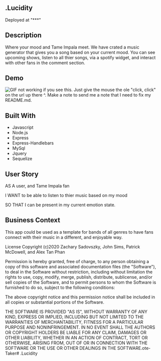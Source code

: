 
## .Lucidity

Deployed at "***"

## Description
Where your mood and Tame Impala meet.  We have crated a music generator that gives you a song based on your current mood.  You can see upcoming shows, listen to all thier songs, via a spotify widget, and interact with other fans in the comment section.  

## Demo

![GIF not working if you see this.  Just give the mouse the ole "click, click" on the url up there ^.  Make a note to send me a note that I need to fix my README.md. ](Develop\public\assets\img\take.gif)


## Built With 
- Javascript
- Node.js
- Express 
- Express-Handlebars
- MySql
- Jquery
- Sequelize


## User Story

AS A user, and Tame Impala fan

I WANT to be able to listen to thier music based on my mood 

SO THAT I can be present in my current emotion state. 

## Business Context

This app could be used as a template for bands of all genres to have fans connect with their music in a different, and enjoyable way.  

License
Copyright (c)2020 Zachary Sadovszky, John Sims, Patrick McDowell, and Alex Tan Phan

Permission is hereby granted, free of charge, to any person obtaining a copy of this software and associated documentation files (the "Software"), to deal in the Software without restriction, including without limitation the rights to use, copy, modify, merge, publish, distribute, sublicense, and/or sell copies of the Software, and to permit persons to whom the Software is furnished to do so, subject to the following conditions:

The above copyright notice and this permission notice shall be included in all copies or substantial portions of the Software.

THE SOFTWARE IS PROVIDED "AS IS", WITHOUT WARRANTY OF ANY KIND, EXPRESS OR IMPLIED, INCLUDING BUT NOT LIMITED TO THE WARRANTIES OF MERCHANTABILITY, FITNESS FOR A PARTICULAR PURPOSE AND NONINFRINGEMENT. IN NO EVENT SHALL THE AUTHORS OR COPYRIGHT HOLDERS BE LIABLE FOR ANY CLAIM, DAMAGES OR OTHER LIABILITY, WHETHER IN AN ACTION OF CONTRACT, TORT OR OTHERWISE, ARISING FROM, OUT OF OR IN CONNECTION WITH THE SOFTWARE OR THE USE OR OTHER DEALINGS IN THE SOFTWARE.ote-Taker# .Lucidity
